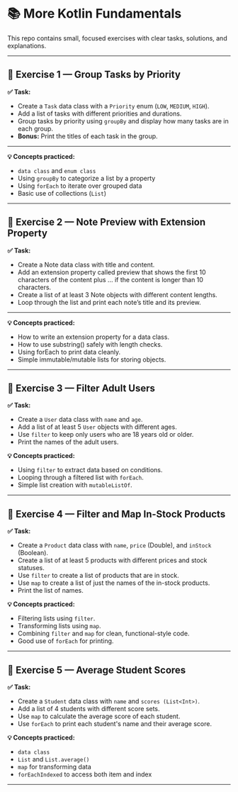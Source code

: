 # 📚 More Kotlin Fundamentals

This repo contains small, focused exercises with clear tasks, solutions, and explanations.

---

## 📘 Exercise 1 — Group Tasks by Priority

**✅ Task:**  
- Create a `Task` data class with a `Priority` enum (`LOW`, `MEDIUM`, `HIGH`).
- Add a list of tasks with different priorities and durations.
- Group tasks by priority using `groupBy` and display how many tasks are in each group.
- **Bonus:** Print the titles of each task in the group.

---

**💡 Concepts practiced:**  
- `data class` and `enum class`
- Using `groupBy` to categorize a list by a property
- Using `forEach` to iterate over grouped data
- Basic use of collections (`List`)

---

## 📘 Exercise 2 — Note Preview with Extension Property

**✅ Task:**
- Create a Note data class with title and content.
- Add an extension property called preview that shows the first 10 characters of the content plus ... if the content is longer than 10 characters.
- Create a list of at least 3 Note objects with different content lengths.
- Loop through the list and print each note’s title and its preview.

---

**💡 Concepts practiced:**  
- How to write an extension property for a data class.
- How to use substring() safely with length checks.
- Using forEach to print data cleanly.
- Simple immutable/mutable lists for storing objects.

---

## 📘 Exercise 3 — Filter Adult Users

**✅ Task:**
- Create a `User` data class with `name` and `age`.
- Add a list of at least 5 `User` objects with different ages.
- Use `filter` to keep only users who are 18 years old or older.
- Print the names of the adult users.

**💡 Concepts practiced:**
- Using `filter` to extract data based on conditions.
- Looping through a filtered list with `forEach`.
- Simple list creation with `mutableListOf`.

---

## 📘 Exercise 4 — Filter and Map In-Stock Products

**✅ Task:**
- Create a `Product` data class with `name`, `price` (Double), and `inStock` (Boolean).
- Create a list of at least 5 products with different prices and stock statuses.
- Use `filter` to create a list of products that are in stock.
- Use `map` to create a list of just the names of the in-stock products.
- Print the list of names.

**💡 Concepts practiced:**
- Filtering lists using `filter`.
- Transforming lists using `map`.
- Combining `filter` and `map` for clean, functional-style code.
- Good use of `forEach` for printing.

---

## 📘 Exercise 5 — Average Student Scores

**✅ Task:**
- Create a `Student` data class with `name` and `scores (List<Int>)`.
- Add a list of 4 students with different score sets.
- Use `map` to calculate the average score of each student.
- Use `forEach` to print each student's name and their average score.

**💡 Concepts practiced:**
- `data class`
- `List` and `List.average()`
- `map` for transforming data
- `forEachIndexed` to access both item and index

---
